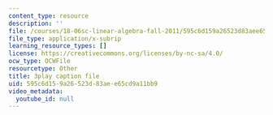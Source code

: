 ```yaml
---
content_type: resource
description: ''
file: /courses/18-06sc-linear-algebra-fall-2011/595c6d159a26523d83aee65cd9a11bb9_0oBJN8F616U.vtt
file_type: application/x-subrip
learning_resource_types: []
license: https://creativecommons.org/licenses/by-nc-sa/4.0/
ocw_type: OCWFile
resourcetype: Other
title: 3play caption file
uid: 595c6d15-9a26-523d-83ae-e65cd9a11bb9
video_metadata:
  youtube_id: null
---
```

